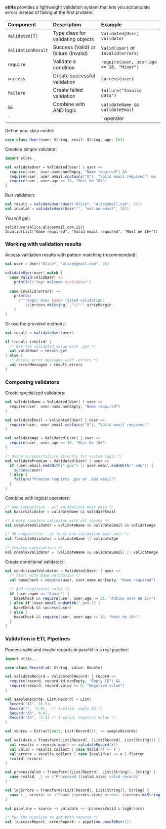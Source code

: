 
**etl4s** provides a lightweight validation system that lets you accumulate errors instead of failing at the first problem. 

| Component | Description | Example |
|:----------|:------------|:--------|
| `Validated[T]` | Type class for validating objects | `Validated[User] validator` |
| `ValidationResult` | Success (Valid) or failure (Invalid) | `Valid(user)` or `Invalid(errors)` |
| `require` | Validate a condition | `require(user, user.age >= 18, "Minor")` |
| `success` | Create successful validation | `success(user)` |
| `failure` | Create failed validation | `failure("Invalid data")` |
| `&&` | Combine with AND logic | `validateName && validateEmail` |
| `||` operator | Combine with OR logic | `isPremium || isAdmin` |

Define your data model:
```scala
case class User(name: String, email: String, age: Int)
```

Create a simple validator:
```scala
import etl4s._

val validateUser = Validated[User] { user =>
  require(user, user.name.nonEmpty, "Name required") &&
  require(user, user.email.contains("@"), "Valid email required") &&
  require(user, user.age >= 18, "Must be 18+")
}
```

Run validation:
```scala
val result = validateUser(User("Alice", "alice@mail.com", 25))
val invalid = validateUser(User("", "not-an-email", 16))
```

You will get:
```
Valid(User(Alice,alice@mail.com,25))
Invalid(List("Name required", "Valid email required", "Must be 18+"))
```

### Working with validation results

Access validation results with pattern matching (recommended):
```scala
val user = User("Alice", "alice@gmail.com", 25)

validateUser(user) match {
  case Valid(validUser) => 
    println(s"Yay! Welcome $validUser")
    
  case Invalid(errors) => 
    println(
      s"""Oops! User $user failed validation:
         |${errors.mkString(",")}""".stripMargin
    )
}
```

Or use the provided methods:
```scala
val result = validateUser(user)

if (result.isValid) {
  /* Get the validated value with .get */
  val validUser = result.get
} else {
  /* Access error messages with .errors */
  val errorMessages = result.errors
}
```

### Composing validators

Create specialized validators:
```scala
val validateName = Validated[User] { user => 
  require(user, user.name.nonEmpty, "Name required") 
}

val validateEmail = Validated[User] { user =>
  require(user, user.email.contains("@"), "Valid email required")
}

val validateAge = Validated[User] { user => 
  require(user, user.age >= 18, "Must be 18+")
}

/* Using success/failure directly for custom logic */
val validatePremium = Validated[User] { user =>
  if (user.email.endsWith(".gov") || user.email.endsWith(".edu")) {
    success(user)
  } else {
    failure("Premium requires .gov or .edu email")
  }
}
```

Combine with logical operators:
```scala
/* AND composition - all validations must pass */
val basicValidator = validateName && validateEmail

/* A more complete validator with all checks */
val completeValidator = validateName && validateEmail && validateAge

/* OR composition - at least one validation must pass */
val flexibleValidator = validateName || validateAge 

/* Complex combinations */
val complexValidator = (validateName && validateEmail) || validateAge
```

Create conditional validators:
```scala
val conditionalValidator = Validated[User] { user =>
  /* Start with base validation */
  val baseCheck = require(user, user.name.nonEmpty, "Name required")
  
  /* Add conditional rules */
  if (user.name == "Admin") {
    baseCheck && require(user, user.age >= 21, "Admins must be 21+")
  } else if (user.email.endsWith(".gov")) {
    baseCheck && success(user)
  } else {
    baseCheck && require(user, user.age >= 18, "Must be 18+")
  }
}
```

### Validation in ETL Pipelines

Process valid and invalid records in parallel in a real pipeline:

```scala
import etl4s._

case class Record(id: String, value: Double)

val validateRecord = Validated[Record] { record =>
  require(record, record.id.nonEmpty, "Empty ID") &&
  require(record, record.value >= 0, "Negative value")
}

val sampleRecords: List[Record] = List(
  Record("A1", 10.5),
  Record("", -5.0),  /* Invalid: empty ID */
  Record("A3", 0.0),
  Record("A4", -2.3) /* Invalid: negative value */
)

val source = Extract[Unit, List[Record]](_ => sampleRecords)

val validate = Transform[List[Record], (List[Record], List[String])] { records =>
  val results = records.map(r => validateRecord(r))
  val valid = results.collect { case Valid(r) => r }
  val errors = results.collect { case Invalid(e) => e }.flatten
  (valid, errors)
}

val processValid = Transform[(List[Record], List[String]), String] { 
  case (valid, _) => s"Processed ${valid.size} valid records" 
}

val logErrors = Transform[(List[Record], List[String]), String] { 
  case (_, errors) => s"Found ${errors.size} errors: ${errors.mkString(", ")}" 
}

val pipeline = source ~> validate ~> (processValid & logErrors)

/* Run the pipeline to get both reports */
val (successReport, errorReport) = pipeline.unsafeRun(())
```
